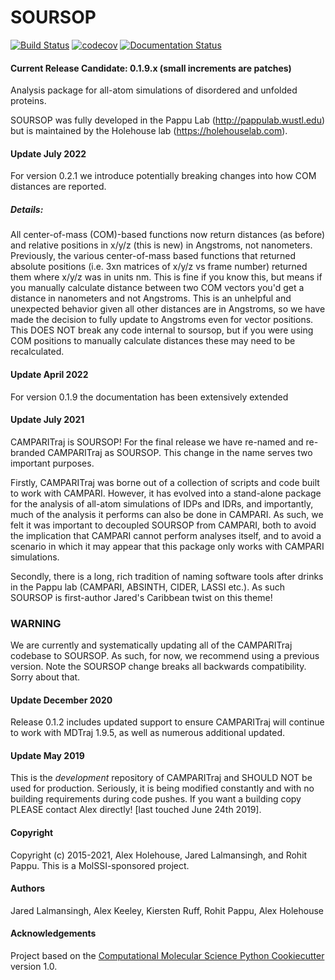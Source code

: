 SOURSOP
==============================
[![Build Status](https://github.com/jaredl7/soursop/actions/workflows/soursop-ci.yml/badge.svg?branch=master)](https://github.com/jaredl7/soursop/actions)
[![codecov](https://codecov.io/gh/jaredl7/soursop/branch/master/graph/badge.svg?token=RHGII0235L)](https://codecov.io/gh/jaredl7/soursop)
[![Documentation Status](https://readthedocs.org/projects/soursop/badge/?version=latest)](https://soursop.readthedocs.io/en/latest/?badge=latest)
#### Current Release Candidate: 0.1.9.x (small increments are patches)

Analysis package for all-atom simulations of disordered and unfolded proteins.

SOURSOP was fully developed in the Pappu Lab (http://pappulab.wustl.edu) but is maintained by the Holehouse lab (https://holehouselab.com).

#### Update July 2022
For version 0.2.1 we introduce potentially breaking changes into how COM distances are reported. 

##### Details:
All center-of-mass (COM)-based functions now return distances (as before) and relative positions in x/y/z (this is new) in Angstroms, not nanometers. Previously, the various center-of-mass based functions that returned absolute positions (i.e. 3xn matrices of x/y/z vs frame number) returned them where x/y/z was in units nm. This is fine if you know this, but means if you manually calculate distance between two COM vectors you'd get a distance in nanometers and not Angstroms. This is an unhelpful and unexpected behavior given all other distances are in Angstroms, so we have made the decision to fully update to Angstroms even for vector positions. This DOES NOT break any code internal to soursop, but if you were using COM positions to manually calculate distances these may need to be recalculated.

#### Update April 2022
For version 0.1.9 the documentation has been extensively extended

#### Update July 2021
CAMPARITraj is SOURSOP! For the final release we have re-named and re-branded CAMPARITraj as SOURSOP. This change in the name serves two important purposes.

Firstly, CAMPARITraj was borne out of a collection of scripts and code built to work with CAMPARI. However, it has evolved into a stand-alone package for the analysis of all-atom simulations of IDPs and IDRs, and importantly, much of the analysis it performs can also be done in CAMPARI. As such, we felt it was important to decoupled SOURSOP from CAMPARI, both to avoid the implication that CAMPARI cannot perform analyses itself, and to avoid a scenario in which it may appear that this package only works with CAMPARI simulations.

Secondly, there is a long, rich tradition of naming software tools after drinks in the Pappu lab (CAMPARI, ABSINTH, CIDER, LASSI etc.). As such SOURSOP is first-author Jared's Caribbean twist on this theme!

### WARNING
We are currently and systematically updating all of the CAMPARITraj codebase to SOURSOP. As such, for now, we recommend using a previous version. Note the SOURSOP change breaks all backwards compatibility. Sorry about that.

#### Update December 2020
Release 0.1.2 includes updated support to ensure CAMPARITraj will continue to work with MDTraj 1.9.5, as well as numerous additional updated.

#### Update May 2019
This is the *development* repository of CAMPARITraj and SHOULD NOT be used for production. Seriously, it is being modified constantly and with no building requirements during code pushes. If you want a building copy PLEASE contact Alex directly! [last touched June 24th 2019].

#### Copyright
Copyright (c) 2015-2021, Alex Holehouse, Jared Lalmansingh, and Rohit Pappu. This is a MolSSI-sponsored project.

#### Authors
Jared Lalmansingh, Alex Keeley, Kiersten Ruff, Rohit Pappu, Alex Holehouse

#### Acknowledgements
Project based on the
[Computational Molecular Science Python Cookiecutter](https://github.com/molssi/cookiecutter-cms) version 1.0.

